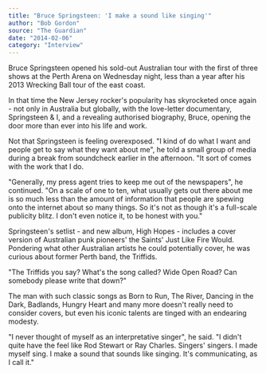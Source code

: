 ```yaml
---
title: "Bruce Springsteen: 'I make a sound like singing'"
author: "Bob Gordon"
source: "The Guardian"
date: "2014-02-06"
category: "Interview"
---
```


Bruce Springsteen opened his sold-out Australian tour with the first of three shows at the Perth Arena on Wednesday night, less than a year after his 2013 Wrecking Ball tour of the east coast.

In that time the New Jersey rocker's popularity has skyrocketed once again - not only in Australia but globally, with the love-letter documentary, Springsteen & I, and a revealing authorised biography, Bruce, opening the door more than ever into his life and work.

Not that Springsteen is feeling overexposed. "I kind of do what I want and people get to say what they want about me", he told a small group of media during a break from soundcheck earlier in the afternoon. "It sort of comes with the work that I do.

"Generally, my press agent tries to keep me out of the newspapers", he continued. "On a scale of one to ten, what usually gets out there about me is so much less than the amount of information that people are spewing onto the internet about so many things. So it's not as though it's a full-scale publicity blitz. I don't even notice it, to be honest with you."

Springsteen's setlist - and new album, High Hopes - includes a cover version of Australian punk pioneers' the Saints' Just Like Fire Would. Pondering what other Australian artists he could potentially cover, he was curious about former Perth band, the Triffids.

"The Triffids you say? What's the song called? Wide Open Road? Can somebody please write that down?"

The man with such classic songs as Born to Run, The River, Dancing in the Dark, Badlands, Hungry Heart and many more doesn't really need to consider covers, but even his iconic talents are tinged with an endearing modesty.

"I never thought of myself as an interpretative singer", he said. "I didn't quite have the feel like Rod Stewart or Ray Charles. Singers' singers. I made myself sing. I make a sound that sounds like singing. It's communicating, as I call it."